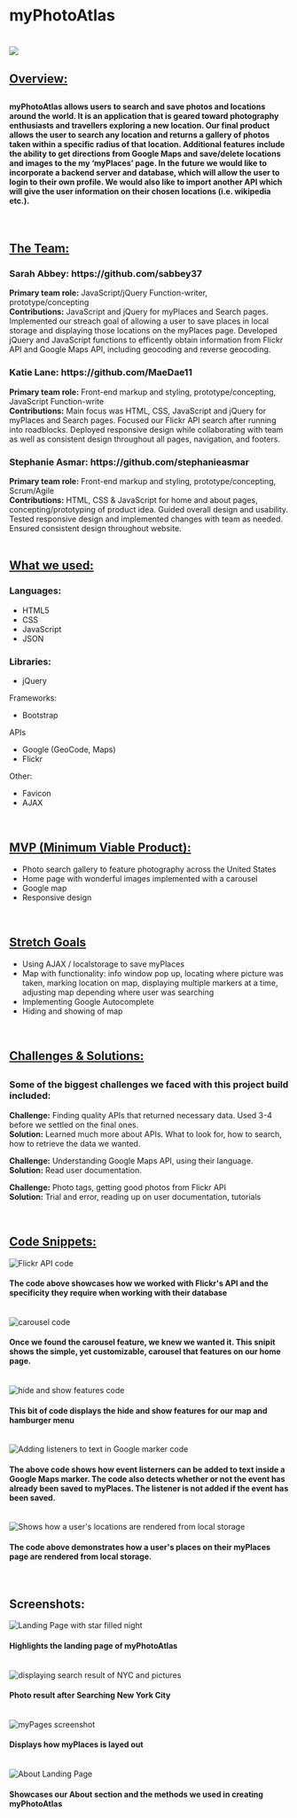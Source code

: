 <h1>myPhotoAtlas<h1>

<img src="resources/images/logo.png">

<h2><u>Overview:</u><h2>
<h4>myPhotoAtlas allows users to search and save photos and locations around the world. It is an application that is geared toward photography enthusiasts and travellers exploring a new location. Our final product allows the user to search any location and returns a gallery of photos taken within a specific radius of that location. Additional features include the ability to get directions from Google Maps and save/delete locations and images to the my ‘myPlaces’ page. In the future we would like to incorporate a backend server and database, which will allow the user to login to their own profile. We would also like to import another API which will give the user information on their chosen locations (i.e. wikipedia etc.).</h4>

</br>

<h2><u>The Team:</u></h2>

<h3>Sarah Abbey: https://github.com/sabbey37</h3>
<b>Primary team role:</b> JavaScript/jQuery Function-writer, prototype/concepting
</br>
<b>Contributions:</b> JavaScript and jQuery for myPlaces and Search pages. Implemented our streach goal of allowing a user to save places in local storage and displaying those locations on the myPlaces page. Developed jQuery and JavaScript functions to efficently obtain information from Flickr API and Google Maps API, including geocoding and reverse geocoding.

<h3>Katie Lane: https://github.com/MaeDae11</h3>
<b>Primary team role:</b> Front-end markup and styling, prototype/concepting, JavaScript Function-write
</br>
<b>Contributions:</b> Main focus was HTML, CSS, JavaScript and jQuery for myPlaces and Search pages. Focused our Flickr API search after running into roadblocks. Deployed responsive design while collaborating with team as well as consistent design throughout all pages, navigation, and footers.

<h3>Stephanie Asmar: https://github.com/stephanieasmar</h3>
<b>Primary team role:</b> Front-end markup and styling, prototype/concepting, Scrum/Agile
</br>
<b>Contributions:</b> HTML, CSS & JavaScript for home and about pages, concepting/prototyping of product idea. Guided overall design and usability. Tested responsive design and implemented changes with team as needed. Ensured consistent design throughout website.

</br>
</br>
<h2><u>What we used:</u></h3>
<h3>Languages:</h3>
<ul>
    <li>HTML5</li>
    <li>CSS</li>
    <li>JavaScript</li>
    <li>JSON</li>
</ul>

<h3>Libraries:</h3>
<ul>
    <li>jQuery</li>
</ul

<h3>Frameworks:</h3>
<ul>
    <li>Bootstrap</li>
</ul

<h3>APIs</h3>
<ul>
    <li>Google (GeoCode, Maps)</li>
    <li>Flickr</li>
</ul

<h3>Other:</h3>
<ul>
    <li>Favicon</li>
    <li>AJAX</li>
</ul>

</br>

<h2><u>MVP (Minimum Viable Product):</u></h2>
<ul>
    <li>Photo search gallery to feature photography across the United States</li>
    <li>Home page with wonderful images implemented with a carousel</li>
    <li>Google map</li>
    <li>Responsive design</li>
</ul>

</br>

<h2><u>Stretch Goals</u></h2>
<ul>
    <li>Using AJAX / localstorage to save myPlaces</li>
    <li>Map with functionality: info window pop up, locating where picture was taken, marking location on map, displaying multiple markers at a time, adjusting map depending where user was searching</li>
    <li>Implementing Google Autocomplete</li>
    <li>Hiding and showing of map</li>
</ul>

</br>

<h2><u>Challenges & Solutions:</u><h2>
<h3>Some of the biggest challenges we faced with this project build included:</h2>

<b>Challenge:</b> Finding quality APIs that returned necessary data. Used 3-4 before we settled on the final ones.
</br>
<b>Solution:</b> Learned much more about APIs. What to look for, how to search, how to retrieve the data we wanted.

<b>Challenge:</b> Understanding Google Maps API, using their language.
</br>
<b>Solution:</b> Read user documentation.

<b>Challenge:</b> Photo tags, getting good photos from Flickr API
</br>
<b>Solution:</b> Trial and error, reading up on user documentation, tutorials



</br>

<h2><u>Code Snippets:</u></h2>
<img src="resources/images/FlickrSearch.png" alt="Flickr API code">
<h4>The code above showcases how we worked with Flickr's API and the specificity they require when working with their database</h4>
<br/>
<img src="resources/images/CarouselCode.png" alt="carousel code">
<h4> Once we found the carousel feature, we knew we wanted it. This snipit shows the simple, yet customizable, carousel that features on our home page.</h4>
<br />
<img src="resources/images/hideandshow.png" alt="hide and show features code">
<h4>This bit of code displays the hide and show features for our map and hamburger menu</h4>
<br />
<img src="resources/images/markerevent.png" alt="Adding listeners to text in Google marker code">
<h4>The above code shows how event listerners can be added to text inside a Google Maps marker. The code also detects whether or not the event has already been saved to myPlaces. The listener is not added if the event has been saved.</h4>
</br>
<img src="resources/images/rendermyPlaces.png" alt="Shows how a user's locations are rendered from local storage">
<h4>The code above demonstrates how a user's places on their myPlaces page are rendered from local storage.</h4>
</br>


<h2>Screenshots:</h2>
<img src="resources/images/landingpage.png" alt="Landing Page with star filled night">
<h4>Highlights the landing page of myPhotoAtlas</h4>
<br />
<img src="resources/images/searchresult.png" alt="displaying search result of NYC and pictures">
<h4>Photo result after Searching New York City</h4>
<br />
<img src="resources/images/myPages.png" alt="myPages screenshot">
<h4>Displays how myPlaces is layed out</h4>
<br />
<img src="resources/images/About.png" alt="About Landing Page">
<h4>Showcases our About section and the methods we used in creating myPhotoAtlas</h4>


       
